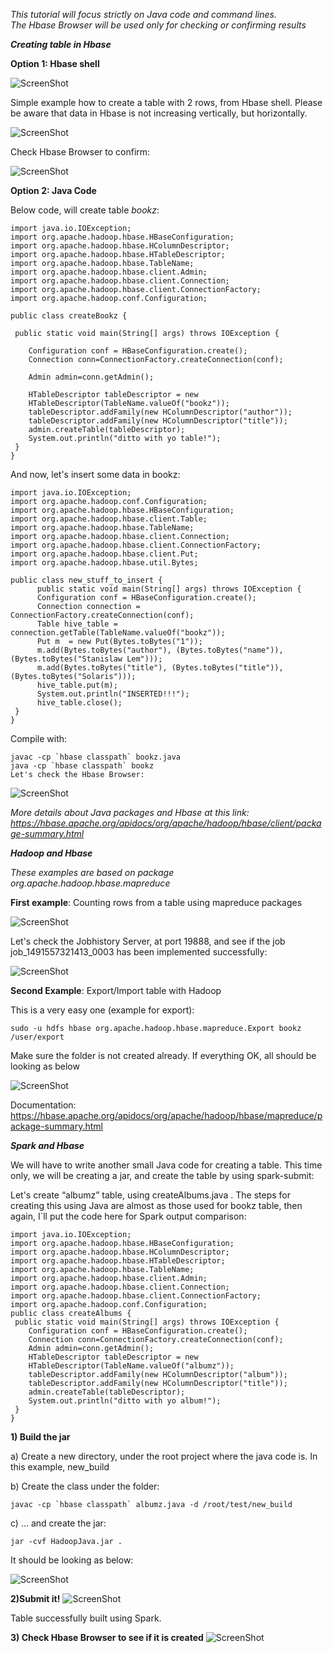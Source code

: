 <i>This tutorial will focus strictly on Java code and command lines.</br>
The Hbase Browser will be used only for checking or confirming results</i>

<i><b>Creating table in Hbase</i></b>

<b>Option 1: Hbase shell</b>

![ScreenShot](https://github.com/Satanette/test/blob/master/sp1.png)

Simple example how to create a table with 2 rows, from Hbase shell.
Please be aware that data in Hbase is not increasing vertically, but horizontally.

![ScreenShot](https://github.com/Satanette/test/blob/master/sp2.png)

Check Hbase Browser to confirm:

![ScreenShot](https://github.com/Satanette/test/blob/master/sp3.png)

<b>Option 2: Java Code</b>

Below code, will create table <i>bookz</i>:

```
import java.io.IOException;
import org.apache.hadoop.hbase.HBaseConfiguration;
import org.apache.hadoop.hbase.HColumnDescriptor;
import org.apache.hadoop.hbase.HTableDescriptor;
import org.apache.hadoop.hbase.TableName;
import org.apache.hadoop.hbase.client.Admin;
import org.apache.hadoop.hbase.client.Connection;
import org.apache.hadoop.hbase.client.ConnectionFactory;
import org.apache.hadoop.conf.Configuration;

public class createBookz {

 public static void main(String[] args) throws IOException {
 
    Configuration conf = HBaseConfiguration.create();
    Connection conn=ConnectionFactory.createConnection(conf);
    
    Admin admin=conn.getAdmin();
    
    HTableDescriptor tableDescriptor = new
    HTableDescriptor(TableName.valueOf("bookz"));
    tableDescriptor.addFamily(new HColumnDescriptor("author"));
    tableDescriptor.addFamily(new HColumnDescriptor("title"));
    admin.createTable(tableDescriptor);
    System.out.println("ditto with yo table!");
 }
}
```

And now, let's insert some data in bookz:

```
import java.io.IOException;
import org.apache.hadoop.conf.Configuration;
import org.apache.hadoop.hbase.HBaseConfiguration;
import org.apache.hadoop.hbase.client.Table;
import org.apache.hadoop.hbase.TableName;
import org.apache.hadoop.hbase.client.Connection;
import org.apache.hadoop.hbase.client.ConnectionFactory;
import org.apache.hadoop.hbase.client.Put;
import org.apache.hadoop.hbase.util.Bytes;

public class new_stuff_to_insert {
      public static void main(String[] args) throws IOException {
      Configuration conf = HBaseConfiguration.create();
      Connection connection = ConnectionFactory.createConnection(conf);
      Table hive_table = connection.getTable(TableName.valueOf("bookz"));
      Put m  = new Put(Bytes.toBytes("1"));
      m.add(Bytes.toBytes("author"), (Bytes.toBytes("name")), (Bytes.toBytes("Stanislaw Lem")));
      m.add(Bytes.toBytes("title"), (Bytes.toBytes("title")), (Bytes.toBytes("Solaris")));
      hive_table.put(m);
      System.out.println("INSERTED!!!");
      hive_table.close();
 }
}
``` 
Compile with:
```
javac -cp `hbase classpath` bookz.java
java -cp `hbase classpath` bookz
Let's check the Hbase Browser:
```
![ScreenShot](https://github.com/Satanette/test/blob/master/sp4.png)

<i>More details about Java packages and Hbase at this link:
https://hbase.apache.org/apidocs/org/apache/hadoop/hbase/client/package-summary.html</i>


<b><i>Hadoop and Hbase</i></b>

<i>These examples are based on package org.apache.hadoop.hbase.mapreduce</i>

<b>First example</b>: Counting rows from a table using mapreduce packages

![ScreenShot](https://github.com/Satanette/test/blob/master/sp5.png)

Let's check the Jobhistory Server, at port 19888, and see if the job job_1491557321413_0003 has been implemented successfully:

![ScreenShot](https://github.com/Satanette/test/blob/master/sp6.png)

<b>Second Example</b>: Export/Import table with Hadoop

This is a very easy one (example for export):
```
sudo -u hdfs hbase org.apache.hadoop.hbase.mapreduce.Export bookz /user/export
```
Make sure the folder is not created already. If everything OK, all should be looking as below

![ScreenShot](https://github.com/Satanette/test/blob/master/sp7.png)

Documentation: https://hbase.apache.org/apidocs/org/apache/hadoop/hbase/mapreduce/package-summary.html


<i><b>Spark and Hbase</i></b>

We will have to write another small Java code for creating a table. This time only, we will be creating a jar,
and create the table by using spark-submit:

Let's create “albumz” table, using createAlbums.java . 
The steps for creating this using Java are almost as those used for bookz table, then again, I`ll put the code here for Spark output comparison:

```
import java.io.IOException;
import org.apache.hadoop.hbase.HBaseConfiguration;
import org.apache.hadoop.hbase.HColumnDescriptor;
import org.apache.hadoop.hbase.HTableDescriptor;
import org.apache.hadoop.hbase.TableName;
import org.apache.hadoop.hbase.client.Admin;
import org.apache.hadoop.hbase.client.Connection;
import org.apache.hadoop.hbase.client.ConnectionFactory;
import org.apache.hadoop.conf.Configuration;
public class createAlbums {
 public static void main(String[] args) throws IOException {
    Configuration conf = HBaseConfiguration.create();
    Connection conn=ConnectionFactory.createConnection(conf);
    Admin admin=conn.getAdmin();
    HTableDescriptor tableDescriptor = new
    HTableDescriptor(TableName.valueOf("albumz"));
    tableDescriptor.addFamily(new HColumnDescriptor("album"));
    tableDescriptor.addFamily(new HColumnDescriptor("title"));
    admin.createTable(tableDescriptor);
    System.out.println("ditto with yo album!");
 }
}

```

<b>1) Build the jar</b>

a) Create a new directory, under the root project where the java code is. In this example, new_build

b) Create the class under the folder:
```
javac -cp `hbase classpath` albumz.java -d /root/test/new_build
```
c) … and create the jar:
```
jar -cvf HadoopJava.jar .
```
It should be looking as below:

![ScreenShot](https://github.com/Satanette/test/blob/master/sp8.png)

<b>2)Submit it!</b>
![ScreenShot](https://github.com/Satanette/test/blob/master/sp9.png)

Table successfully built using Spark.

<b>3) Check Hbase Browser to see if it is created</b>
![ScreenShot](https://github.com/Satanette/test/blob/master/sp10.png)


